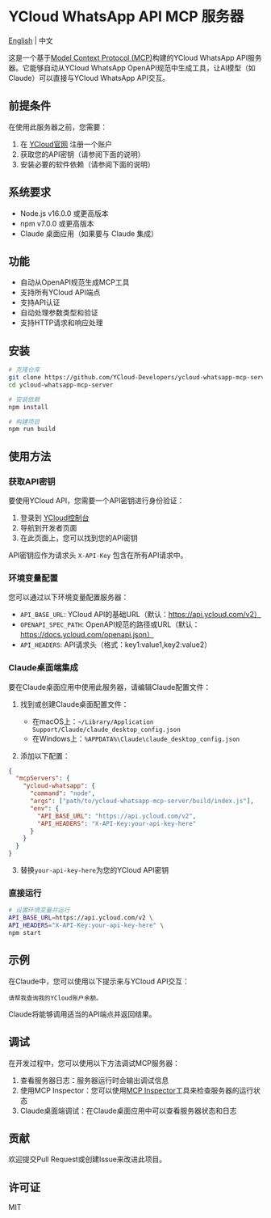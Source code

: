 # YCloud WhatsApp API MCP 服务器

[English](README-en.md) | 中文

这是一个基于[Model Context Protocol (MCP)](https://modelcontextprotocol.io/)构建的YCloud WhatsApp API服务器。它能够自动从YCloud WhatsApp OpenAPI规范中生成工具，让AI模型（如Claude）可以直接与YCloud WhatsApp API交互。

## 前提条件

在使用此服务器之前，您需要：

1. 在 [YCloud官网](https://www.ycloud.com) 注册一个账户
2. 获取您的API密钥（请参阅下面的说明）
3. 安装必要的软件依赖（请参阅下面的说明）

## 系统要求

- Node.js v16.0.0 或更高版本
- npm v7.0.0 或更高版本
- Claude 桌面应用（如果要与 Claude 集成）

## 功能

- 自动从OpenAPI规范生成MCP工具
- 支持所有YCloud API端点
- 支持API认证
- 自动处理参数类型和验证
- 支持HTTP请求和响应处理

## 安装

```bash
# 克隆仓库
git clone https://github.com/YCloud-Developers/ycloud-whatsapp-mcp-server.git
cd ycloud-whatsapp-mcp-server

# 安装依赖
npm install

# 构建项目
npm run build
```

## 使用方法

### 获取API密钥

要使用YCloud API，您需要一个API密钥进行身份验证：

1. 登录到 [YCloud控制台](https://www.ycloud.com/console/)
2. 导航到开发者页面
3. 在此页面上，您可以找到您的API密钥

API密钥应作为请求头 `X-API-Key` 包含在所有API请求中。

### 环境变量配置

您可以通过以下环境变量配置服务器：

- `API_BASE_URL`: YCloud API的基础URL（默认：https://api.ycloud.com/v2）
- `OPENAPI_SPEC_PATH`: OpenAPI规范的路径或URL（默认：https://docs.ycloud.com/openapi.json）
- `API_HEADERS`: API请求头（格式：key1:value1,key2:value2）

### Claude桌面端集成

要在Claude桌面应用中使用此服务器，请编辑Claude配置文件：

1. 找到或创建Claude桌面配置文件：
   - 在macOS上：`~/Library/Application Support/Claude/claude_desktop_config.json`
   - 在Windows上：`%APPDATA%\Claude\claude_desktop_config.json`

2. 添加以下配置：

```json
{
  "mcpServers": {
    "ycloud-whatsapp": {
      "command": "node",
      "args": ["path/to/ycloud-whatsapp-mcp-server/build/index.js"],
      "env": {
        "API_BASE_URL": "https://api.ycloud.com/v2",
        "API_HEADERS": "X-API-Key:your-api-key-here"
      }
    }
  }
}
```

3. 替换`your-api-key-here`为您的YCloud API密钥

### 直接运行

```bash
# 设置环境变量并运行
API_BASE_URL=https://api.ycloud.com/v2 \
API_HEADERS="X-API-Key:your-api-key-here" \
npm start
```

## 示例

在Claude中，您可以使用以下提示来与YCloud API交互：

```
请帮我查询我的YCloud账户余额。
```

Claude将能够调用适当的API端点并返回结果。

## 调试

在开发过程中，您可以使用以下方法调试MCP服务器：

1. 查看服务器日志：服务器运行时会输出调试信息
2. 使用MCP Inspector：您可以使用[MCP Inspector](https://modelcontextprotocol.io/inspector)工具来检查服务器的运行状态
3. Claude桌面端调试：在Claude桌面应用中可以查看服务器状态和日志

## 贡献

欢迎提交Pull Request或创建Issue来改进此项目。

## 许可证

MIT 